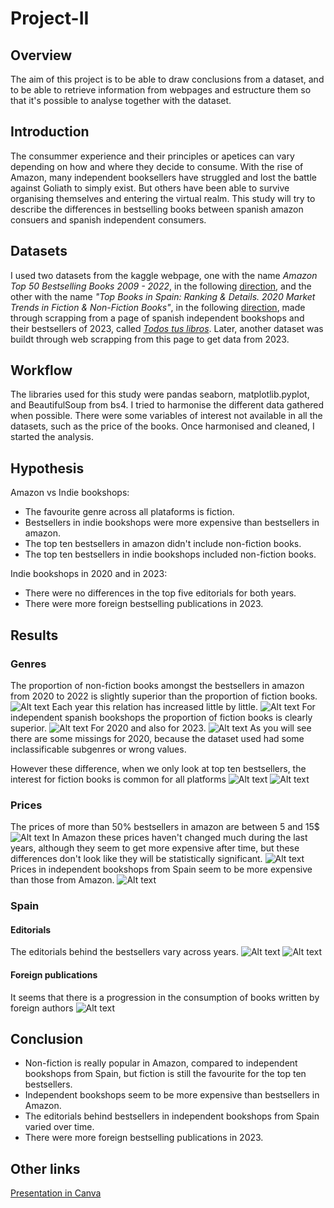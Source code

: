 # Project-II


## Overview
The aim of this project is to be able to draw conclusions from a dataset, and to be able to retrieve information from webpages and estructure them so that it's possible to analyse together with the dataset.

## Introduction
The consummer experience and their principles or apetices can vary depending on how and where they decide to consume. With the rise of Amazon, many independent booksellers have struggled and lost the battle against Goliath to simply exist. But others have been able to survive organising themselves and entering the virtual realm.
This study will try to describe the differences in bestselling books between spanish amazon consuers and spanish independent consumers.

## Datasets
I used two datasets from the kaggle webpage, one with the name _Amazon Top 50 Bestselling Books 2009 - 2022_, in the following [direction](https://www.kaggle.com/datasets/chriskachmar/amazon-top-50-bestselling-books-2009-2022), and the other with the name _"Top Books in Spain: Ranking & Details. 2020 Market Trends in Fiction & Non-Fiction Books"_, in the following [direction](https://www.kaggle.com/datasets/thedevastator/top-books-in-spain-ranking-details), made through scrapping from a page of spanish independent bookshops and their bestsellers of 2023, called [_Todos tus libros_](https://www.todostuslibros.com/mas_vendidos).
Later, another dataset was buildt through web scrapping from this page to get data from 2023.

## Workflow
The libraries used for this study were pandas seaborn, matplotlib.pyplot, and BeautifulSoup from bs4.
I tried to harmonise the different data gathered when possible. There were some variables of interest not available in all the datasets, such as the price of the books.
Once harmonised and cleaned, I started the analysis.

## Hypothesis
Amazon vs Indie bookshops:
- The favourite genre across all plataforms is fiction.
- Bestsellers in indie bookshops were more expensive than bestsellers in amazon.
- The top ten bestsellers in amazon didn't include non-fiction books.
- The top ten bestsellers in indie bookshops included non-fiction books.

Indie bookshops in 2020 and in 2023:
- There were no differences in the top five editorials for both years.
- There were more foreign bestselling publications in 2023.

## Results
### Genres
The proportion of non-fiction books amongst the bestsellers in amazon from 2020 to 2022 is slightly superior than the proportion of fiction books.
![Alt text](image.png)
Each year this relation has increased little by little.
![Alt text](image-1.png)
For independent spanish bookshops the proportion of fiction books is clearly superior.
![Alt text](image-2.png)
For 2020 and also for 2023.
![Alt text](image-3.png)
As you will see there are some missings for 2020, because the dataset used had some inclassificable subgenres or wrong values.

However these difference, when we only look at top ten bestsellers, the interest for fiction books is common for all platforms 
![Alt text](image-4.png)
![Alt text](image-5.png)

### Prices
The prices of more than 50% bestsellers in amazon are between 5 and 15$
![Alt text](image-6.png)
In Amazon these prices haven't changed much during the last years, although they seem to get more expensive after time, but these differences don't look like they will be statistically significant.
![Alt text](image-7.png)
Prices in independent bookshops from Spain seem to be more expensive than those from Amazon.
![Alt text](image-8.png)

### Spain
#### Editorials
The editorials behind the bestsellers vary across years.
![Alt text](image-13.png)
![Alt text](image-14.png)

#### Foreign publications
It seems that there is a progression in the consumption of books written by foreign authors
![Alt text](image-15.png)


## Conclusion 
- Non-fiction is really popular in Amazon, compared to independent bookshops from Spain, but fiction is still the favourite for the top ten bestsellers.
- Independent bookshops seem to be more expensive than bestsellers in Amazon.
- The editorials behind bestsellers in independent bookshops from Spain varied over time.
- There were more foreign bestselling publications in 2023.

## Other links
[Presentation in Canva](https://www.canva.com/design/DAFyybGA_Ks/wuMPSl_TBy_xq0iMbramPg/edit?utm_content=DAFyybGA_Ks&utm_campaign=designshare&utm_medium=link2&utm_source=sharebutton)